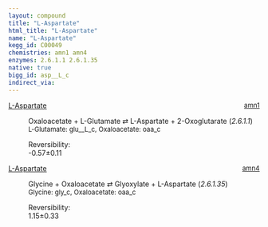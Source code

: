 ```yaml
---
layout: compound
title: "L-Aspartate"
html_title: "L-Aspartate"
name: "L-Aspartate"
kegg_id: C00049
chemistries: amn1 amn4
enzymes: 2.6.1.1 2.6.1.35
native: true
bigg_id: asp__L_c
indirect_via: 
---
```

<dl><dt class='rs-product'><a href='/compounds/C00049' class='link-dark' data-bs-toggle='tooltip' data-bs-html='true' data-bs-title='KEGG: C00049'>L-Aspartate</a><span style='float: right; max-width: 40%'><a href='/chemistries/amn1' class='link-dark opacity-50' style='font-size: small; word-wrap: anywhere;'>amn1</a></span></dt><dd><p>Oxaloacetate + L-Glutamate &#8644; L-Aspartate + 2-Oxoglutarate (<i>2.6.1.1</i>)<br /><span style='font-size: small;'><span data-bs-toggle='tooltip' data-bs-html='true' data-bs-title='KEGG: C00025'>L-Glutamate</span>: glu__L_c, <span data-bs-toggle='tooltip' data-bs-html='true' data-bs-title='KEGG: C00036'>Oxaloacetate</span>: oaa_c</span><br /><div class="reversibility_info">Reversibility: <div class="progress" style="flex-direction: row-reverse;"><div class="progress-bar bg-success" role="progressbar" style="width: 5.72%" aria-valuenow="-0.5722607714840794" aria-valuemin="0" aria-valuemax="10"></div><div class="progress-bar bg-warning" role="progressbar" style="width: 1.10%" aria-valuenow="-0.5722607714840794" aria-valuemin="0" aria-valuemax="10"></div></div><span>-0.57&plusmn;0.11</span><div class="progress"><div class="progress-bar bg-danger" role="progressbar" style="width: 0%" aria-valuenow="-0.5722607714840794" aria-valuemin="0" aria-valuemax="10"></div></div></div></p><dl></dl></dd></dl><dl><dt class='rs-product'><a href='/compounds/C00049' class='link-dark' data-bs-toggle='tooltip' data-bs-html='true' data-bs-title='KEGG: C00049'>L-Aspartate</a><span style='float: right; max-width: 40%'><a href='/chemistries/amn4' class='link-dark opacity-50' style='font-size: small; word-wrap: anywhere;'>amn4</a></span></dt><dd><p>Glycine + Oxaloacetate &#8644; Glyoxylate + L-Aspartate (<i>2.6.1.35</i>)<br /><span style='font-size: small;'><span data-bs-toggle='tooltip' data-bs-html='true' data-bs-title='KEGG: C00037'>Glycine</span>: gly_c, <span data-bs-toggle='tooltip' data-bs-html='true' data-bs-title='KEGG: C00036'>Oxaloacetate</span>: oaa_c</span><br /><div class="reversibility_info">Reversibility: <div class="progress"><div class="progress-bar bg-success" role="progressbar" style="width: 0%" aria-valuenow="0" aria-valuemin="0" aria-valuemax="100"></div></div><span>1.15&plusmn;0.33</span><div class="progress"><div class="progress-bar bg-danger" role="progressbar" style="width: 11.52%" aria-valuenow="1.1522226900786778" aria-valuemin="0" aria-valuemax="10"></div><div class="progress-bar bg-warning" role="progressbar" style="width: 3.30%" aria-valuenow="1.1522226900786778" aria-valuemin="0" aria-valuemax="10"></div></div></div></p><dl></dl></dd></dl>